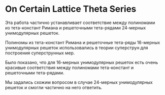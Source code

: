# On Certain Lattice Theta Series

Эта работа частично устанавливает соответствие между полиномами из тета-констант Римана и решеточными тета-рядами 24-мерных унимодулярных решеток.

Полиномы из тета-констант Римана и решеточные тета-ряды 16-мерных унимодулярных решеток использовались в теории суперструн для построения суперструнных мер.

Было показано, что для 16-мерных унимодулярных решеток есть очень красивые соответствия между полиномами тета-констант и решеточными тета-рядами.

Мы задались схожим вопросом в случае 24-мерных унимодулярных решеток и смогли частично на него ответить.
